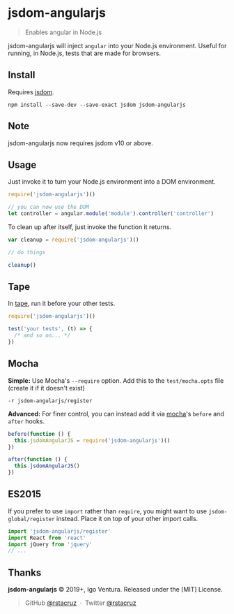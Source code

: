 # jsdom-angularjs

> Enables angular in Node.js

jsdom-angularjs will inject `angular` into your Node.js environment. Useful for running, in Node.js, tests that are made for browsers.

## Install

Requires [jsdom][].

```
npm install --save-dev --save-exact jsdom jsdom-angularjs
```

[jsdom]: https://github.com/tmpvar/jsdom

## Note

jsdom-angularjs now requires jsdom v10 or above.

## Usage

Just invoke it to turn your Node.js environment into a DOM environment.

```js
require('jsdom-angularjs')()

// you can now use the DOM
let controller = angular.module('module').controller('controller')
```

To clean up after itself, just invoke the function it returns.

```js
var cleanup = require('jsdom-angularjs')()

// do things

cleanup()
```

## Tape

In [tape][], run it before your other tests.

```js
require('jsdom-angularjs')()

test('your tests', (t) => {
  /* and so on... */
})
```

## Mocha

__Simple:__ Use Mocha's `--require` option. Add this to the `test/mocha.opts` file (create it if it doesn't exist)

```
-r jsdom-angularjs/register
```

__Advanced:__ For finer control, you can instead add it via [mocha]'s `before` and `after` hooks.

```js
before(function () {
  this.jsdomAngularJS = require('jsdom-angularjs')()
})

after(function () {
  this.jsdomAngularJS()
})
```

[tape]: https://github.com/substack/tape
[mocha]: https://mochajs.org/

## ES2015

If you prefer to use `import` rather than `require`, you might want to use `jsdom-global/register` instead. Place it on top of your other import calls.

```js
import 'jsdom-angularjs/register'
import React from 'react'
import jQuery from 'jquery'
// ...
```

## Thanks

**jsdom-angularjs** © 2019+, Igo Ventura. Released under the [MIT] License.<br>

> GitHub [@rstacruz](https://github.com/igoventura) &nbsp;&middot;&nbsp;
> Twitter [@rstacruz](https://twitter.com/igoventura)

